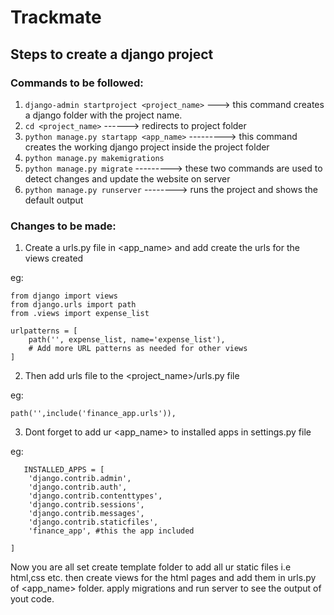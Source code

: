 # Trackmate
## Steps to create a django project

### Commands to be followed:

 1. ```django-admin startproject <project_name>``` ---> this command creates a django folder with the project name.
 2. ```cd <project_name>``` ------> redirects to project folder
 3. ```python manage.py startapp <app_name>``` ---------> this command creates the working django project inside the project folder
 4. ```python manage.py makemigrations```
 5. ```python manage.py migrate``` ---------> these two commands are used to detect changes and update the website on server
 6. ```python manage.py runserver``` --------> runs the project and shows the default output 

### Changes to be made:

1. Create a urls.py file in <app_name> and add create the urls for the views created

eg:
``` 
from django import views
from django.urls import path
from .views import expense_list

urlpatterns = [
    path('', expense_list, name='expense_list'),
    # Add more URL patterns as needed for other views
]
```

2. Then add <app-name> urls file to the <project_name>/urls.py file
   
eg:
```
path('',include('finance_app.urls')),
```
3. Dont forget to add ur <app_name> to installed apps in settings.py file
   
eg:
```
   INSTALLED_APPS = [
    'django.contrib.admin',
    'django.contrib.auth',
    'django.contrib.contenttypes',
    'django.contrib.sessions',
    'django.contrib.messages',
    'django.contrib.staticfiles',
    'finance_app', #this the app included
    
]
```
Now you are all set create template folder to add all ur static files i.e html,css etc. then create views for the html pages and add them in urls.py of <app_name> folder.
apply migrations and run server to see the output of yout code.
